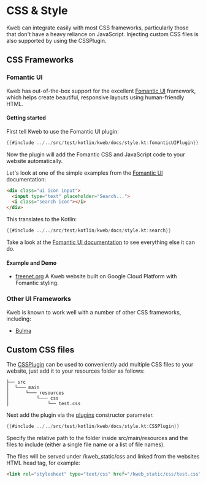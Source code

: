 # CSS & Style

Kweb can integrate easily with most CSS frameworks, particularly those
that don't have a heavy reliance on JavaScript. Injecting custom CSS files 
is also supported by using the CSSPlugin.

<!-- toc -->

## CSS Frameworks

### Fomantic UI

Kweb has out-of-the-box support for the excellent [Fomantic
UI](https://fomantic-ui.com) framework, which helps create beautiful,
responsive layouts using human-friendly HTML.

#### Getting started

First tell Kweb to use the Fomantic UI plugin:

```kotlin
{{#include ../../src/test/kotlin/kweb/docs/style.kt:fomanticUIPlugin}}
```

Now the plugin will add the Fomantic CSS and JavaScript code to your
website automatically.

Let's look at one of the simple examples from the [Fomantic
UI](https://Fomantic-ui.com/elements/input.html) documentation:

```html
<div class="ui icon input">
  <input type="text" placeholder="Search...">
  <i class="search icon"></i>
</div>
```

This translates to the Kotlin:

```kotlin
{{#include ../../src/test/kotlin/kweb/docs/style.kt:search}}
```

Take a look at the [Fomantic UI documentation](https://fomantic-ui.com)
to see everything else it can do.

#### Example and Demo

* [freenet.org](https://github.com/freenet/freenetorg-website/)
  A Kweb website built on Google Cloud Platform with Fomantic styling.


### Other UI Frameworks

Kweb is known to work well with a number of other CSS frameworks, including:

 * [Bulma](https://bulma.io/)

## Custom CSS files

The [CSSPlugin](https://docs.kweb.io/api/kweb-core/kweb.plugins.css/-c-s-s-plugin/index.html) can be used to 
conveniently add multiple CSS files to your website, just add it to your resources folder as follows:

```
├── src
│  └─── main
│      └─── resources
│          └─── css
│              └── test.css
```

Next add the plugin via the [plugins](https://docs.kweb.io/api/kweb-core/kweb/-kweb/index.html) constructor
parameter.

```kotlin
{{#include ../../src/test/kotlin/kweb/docs/style.kt:CSSPlugin}}
```

Specify the relative path to the folder inside src/main/resources
and the files to include (either a single file name or a list of file names). 

The files will be served under /kweb_static/css and linked from the websites 
HTML head tag, for example:

```html
<link rel="stylesheet" type="text/css" href="/kweb_static/css/test.css">
```